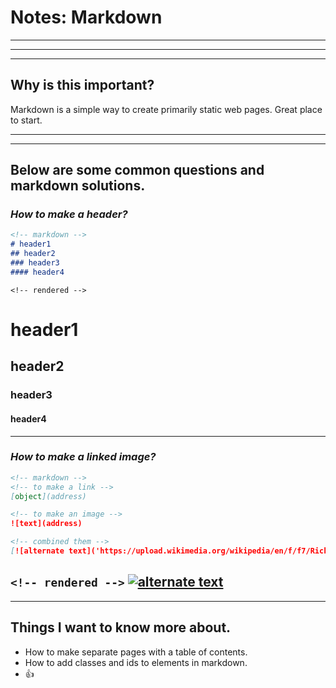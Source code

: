 # Notes: Markdown
---
---
---
## **Why is this important?**
Markdown is a simple way to create primarily static web pages. Great place to start.

---
---
## **Below are some common questions and markdown solutions.**

### *How to make a header?*

```markdown
<!-- markdown -->
# header1
## header2
### header3
#### header4
```
`<!-- rendered -->`
# header1
## header2
### header3
#### header4

---
### *How to make a linked image?*

```markdown
<!-- markdown -->
<!-- to make a link -->
[object](address)

<!-- to make an image -->
![text](address)

<!-- combined them -->
[![alternate text]('https://upload.wikimedia.org/wikipedia/en/f/f7/RickRoll.png')]('https://en.wikipedia.org/wiki/Rickrolling')
```

`<!-- rendered -->`
[![alternate text](https://upload.wikimedia.org/wikipedia/en/f/f7/RickRoll.png)](https://en.wikipedia.org/wiki/Rickrolling)
---
---
## Things I want to know more about.
* How to make separate pages with a table of contents.
* How to add classes and ids to elements in markdown.
* 👍
